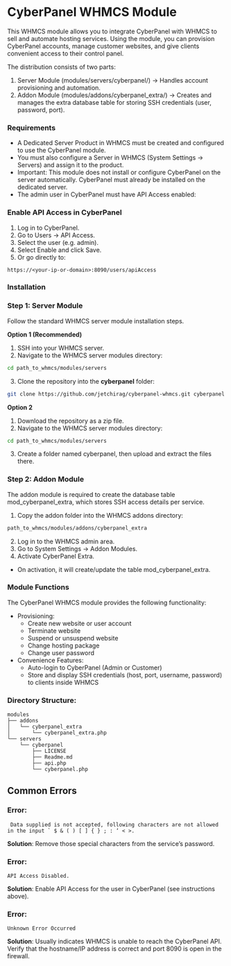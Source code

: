 # CyberPanel WHMCS Module

This WHMCS module allows you to integrate CyberPanel with WHMCS to sell and automate hosting services. Using the module, you can provision CyberPanel accounts, manage customer websites, and give clients convenient access to their control panel.

The distribution consists of two parts:

1. Server Module (modules/servers/cyberpanel/) → Handles account provisioning and automation.
2. Addon Module (modules/addons/cyberpanel_extra/) → Creates and manages the extra database table for storing SSH credentials (user, password, port).

### Requirements
- A Dedicated Server Product in WHMCS must be created and configured to use the CyberPanel module.
- You must also configure a Server in WHMCS (System Settings → Servers) and assign it to the product.
- Important: This module does not install or configure CyberPanel on the server automatically. CyberPanel must already be installed on the dedicated server.
- The admin user in CyberPanel must have API Access enabled:

### Enable API Access in CyberPanel
1. Log in to CyberPanel.
2. Go to Users → API Access.
3. Select the user (e.g. admin).
4. Select Enable and click Save.
5. Or go directly to:
```
https://<your-ip-or-domain>:8090/users/apiAccess
```

### Installation
### Step 1: Server Module

Follow the standard WHMCS server module installation steps.

**Option 1 (Recommended)**
1. SSH into your WHMCS server.
2. Navigate to the WHMCS server modules directory:
```bash
cd path_to_whmcs/modules/servers
```

3. Clone the repository into the **cyberpanel** folder:
```bash
git clone https://github.com/jetchirag/cyberpanel-whmcs.git cyberpanel
```

**Option 2**
1. Download the repository as a zip file.
2. Navigate to the WHMCS server modules directory:
```bash
cd path_to_whmcs/modules/servers
```
3. Create a folder named cyberpanel, then upload and extract the files there.


### Step 2: Addon Module

The addon module is required to create the database table mod_cyberpanel_extra, which stores SSH access details per service.

1. Copy the addon folder into the WHMCS addons directory:
```bash
path_to_whmcs/modules/addons/cyberpanel_extra
```
2. Log in to the WHMCS admin area.
3. Go to System Settings → Addon Modules.
4. Activate CyberPanel Extra.
- On activation, it will create/update the table mod_cyberpanel_extra.

### Module Functions

The CyberPanel WHMCS module provides the following functionality:
- Provisioning:
  - Create new website or user account
  - Terminate website
  - Suspend or unsuspend website
  - Change hosting package
  - Change user password
- Convenience Features:
  - Auto-login to CyberPanel (Admin or Customer)
  - Store and display SSH credentials (host, port, username, password) to clients inside WHMCS
 
### Directory Structure:
```
modules
├── addons
│   └── cyberpanel_extra
│       └── cyberpanel_extra.php
└── servers
    └── cyberpanel
        ├── LICENSE
        ├── Readme.md
        ├── api.php
        └── cyberpanel.php
```

## Common Errors
### Error:
```
 Data supplied is not accepted, following characters are not allowed in the input ` $ & ( ) [ ] { } ; : ‘ < >.
```
**Solution**: Remove those special characters from the service’s password.

### Error:
```
API Access Disabled.
```
**Solution**: Enable API Access for the user in CyberPanel (see instructions above).
 
### Error:
```
Unknown Error Occurred
```
**Solution**: Usually indicates WHMCS is unable to reach the CyberPanel API. Verify that the hostname/IP address is correct and port 8090 is open in the firewall.
